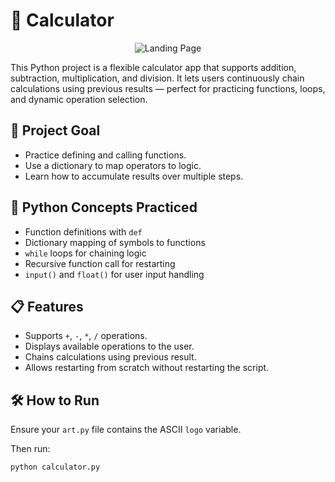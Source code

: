 # 🧮 Calculator

<p align="center">
  <img src="https://redeem-innovations.com/wp-content/uploads/2025/05/Calculator.jpg" alt="Landing Page" />
</p>


This Python project is a flexible calculator app that supports addition, subtraction, multiplication, and division. It lets users continuously chain calculations using previous results — perfect for practicing functions, loops, and dynamic operation selection.

## 🎯 Project Goal

- Practice defining and calling functions.
- Use a dictionary to map operators to logic.
- Learn how to accumulate results over multiple steps.

## 🧠 Python Concepts Practiced

- Function definitions with `def`
- Dictionary mapping of symbols to functions
- `while` loops for chaining logic
- Recursive function call for restarting
- `input()` and `float()` for user input handling

## 📋 Features

- Supports `+`, `-`, `*`, `/` operations.
- Displays available operations to the user.
- Chains calculations using previous result.
- Allows restarting from scratch without restarting the script.

## 🛠 How to Run

Ensure your `art.py` file contains the ASCII `logo` variable.

Then run:

```bash
python calculator.py
